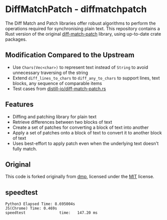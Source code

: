 # DiffMatchPatch - diffmatchpatch

The Diff Match and Patch libraries offer robust algorithms to perform the operations required for synchronising plain text. This repository contains a Rust version of the original [diff-match-patch](https://github.com/google/diff-match-patch) library, using up-to-date crate packages.

## Modification Compared to the Upstream

- Use `Chars(Vec<char>)` to represent text instead of `String` to avoid unnecessary traversing of the string
- Extend `diff_lines_to_chars` to `diff_any_to_chars` to support lines, text blocks, any sequence of comparable items
- Test cases from [distill-io/diff-match-patch.rs](https://github.com/distill-io/diff-match-patch.rs)

## Features

- Diffing and patching library for plain text
- Retrieve differences between two blocks of text
- Create a set of patches for converting a block of text into another
- Apply a set of patches onto a block of text to convert it to another block of text
- Uses best-effort to apply patch even when the underlying text doesn't fully match.

## Original

This code is forked originally from [dmp](https://github.com/surrealdb/dmp), licensed under the [MIT](https://choosealicense.com/licenses/mit/) license.

## speedtest

```text
Python3 Elapsed Time: 8.695004s
JS(Chrome) Time: 0.469s
speedtest               time:   147.20 ms
```
